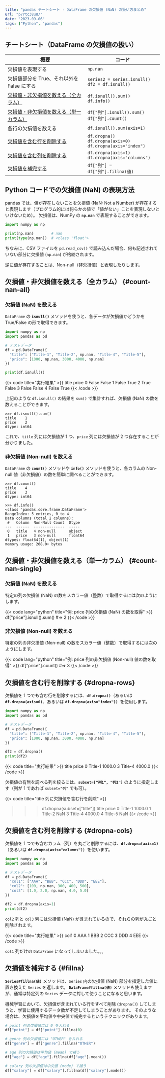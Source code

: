 ```yaml
---
title: "pandas チートシート - DataFrame の欠損値 (NaN) の扱い方まとめ"
url: "p/rtc38u8/"
date: "2023-09-06"
tags: ["Python", "pandas"]
---
```


チートシート（DataFrame の欠損値の扱い）
----

| 概要 | コード |
| ---- | ---- |
| 欠損値を表現する | `np.nan` |
| 欠損値部分を True、それ以外を False にする | `series2 = series.isnull()`<br/>`df2 = df.isnull()` |
| [欠損値・非欠損値を数える（全カラム）](#count-nan-all) | `df.isnull().sum()`<br/>`df.info()` |
| [欠損値・非欠損値を数える（単一カラム）](#count-nan-single) | `df["列"].isnull().sum()`<br/>`df["列"].count()` |
| 各行の欠損値を数える | `df.isnull().sum(axis=1)` |
| [欠損値を含む行を削除する](#dropna-rows) | `df.dropna()`<br/>`df.dropna(axis=0)`<br/>`df.dropna(axis="index")` |
| [欠損値を含む列を削除する](#dropna-cols) | `df.dropna(axis=1)`<br/>`df.dropna(axis="columns")` |
| [欠損値を補完する](#fillna) | `df["列"] = df["列"].fillna(値)` |


Python コードでの欠損値 (NaN) の表現方法
----

pandas では、値が存在しないことを欠損値 (NaN: Not a Number) が存在すると表現します（プログラム的には何らかの値で「値がない」ことを表現しないといけないため）。
欠損値は、NumPy の __`np.nan`__ で表現することができます。

```python
import numpy as np

print(np.nan)        # nan
print(type(np.nan))  # <class 'float'>
```

ちなみに、CSV ファイルを `pd.read_csv()` で読み込んだ場合、何も記述されていない部分に欠損値 (`np.nan`) が格納されます。

逆に値が存在することは、Non-null（非欠損値）と表現したりします。


欠損値・非欠損値を数える（全カラム） {#count-nan-all}
----

### 欠損値 (NaN) を数える

`DataFrame` の __`isnull()`__ メソッドを使うと、各データが欠損値かどうかを True/False の形で取得できます。

```python
import numpy as np
import pandas as pd

# テストデータ
df = pd.DataFrame({
  "title": ["Title-1", "Title-2", np.nan, "Title-4", "Title-5"],
  "price": [1000, np.nan, 3000, 4000, np.nan]
})

print(df.isnull())
```

{{< code title="実行結果" >}}
   title  price
0  False  False
1  False   True
2   True  False
3  False  False
4  False   True
{{< /code >}}

上記のような `df.isnull()` の結果を `sum()` で集計すれば、欠損値 (NaN) の数を数えることができます。

```
>>> df.isnull().sum()
title    1
price    2
dtype: int64
```

これで、`title` 列には欠損値が 1 つ、`price` 列には欠損値が 2 つ存在することが分かりました。

### 非欠損値 (Non-null) を数える

`DataFrame` の __`count()`__ メソッドや __`info()`__ メソッドを使うと、各カラムの Non-null 値（非欠損値）の数を簡単に調べることができます。

```
>>> df.count()
title    4
price    3
dtype: int64

>>> df.info()
<class 'pandas.core.frame.DataFrame'>
RangeIndex: 5 entries, 0 to 4
Data columns (total 2 columns):
 #   Column  Non-Null Count  Dtype
---  ------  --------------  -----
 0   title   4 non-null      object
 1   price   3 non-null      float64
dtypes: float64(1), object(1)
memory usage: 208.0+ bytes
```


欠損値・非欠損値を数える（単一カラム） {#count-nan-single}
----

### 欠損値 (NaN) を数える

特定の列の欠損値 (NaN) の数をスカラー値（整数）で取得するには次のようにします。

{{< code lang="python" title="例: price 列の欠損値 (NaN) の数を取得" >}}
df["price"].isnull().sum()  #=> 2
{{< /code >}}

### 非欠損値 (Non-null) を数える

特定の列の非欠損値 (Non-null) の数をスカラー値（整数）で取得するには次のようにします。

{{< code lang="python" title="例: price 列の非欠損値 (Non-null) 値の数を取得" >}}
df["price"].count()  #=> 3
{{< /code >}}


欠損値を含む行を削除する {#dropna-rows}
----

欠損値を 1 つでも含む行を削除するには、__`df.dropna()`__（あるいは __`df.dropna(axis=0)`__、あるいは __`df.dropna(axis="index")`__）を使用します。

```python
import numpy as np
import pandas as pd

# テストデータ
df = pd.DataFrame({
  "title": ["Title-1", "Title-2", np.nan, "Title-4", "Title-5"],
  "price": [1000, np.nan, 3000, 4000, np.nan]
})

df2 = df.dropna()
print(df2)
```

{{< code title="実行結果" >}}
     title   price
0  Title-1  1000.0
3  Title-4  4000.0
{{< /code >}}

欠損値の有無を調べる列を絞るには、__`subset=["列1", "列2"]`__ のように指定します（列が 1 であれば `subset="列"` でも可）。

{{< code title="title 列に欠損値を含む行を削除" >}}
>>> df.dropna(subset=["title"])
     title   price
0  Title-1  1000.0
1  Title-2     NaN
3  Title-4  4000.0
4  Title-5     NaN
{{< /code >}}


欠損値を含む列を削除する {#dropna-cols}
----

欠損値を 1 つでも含むカラム（列）を丸ごと削除するには、__`df.dropna(axis=1)`__（あるいは __`df.dropna(axis="columns")`__）を使います。

```python
import numpy as np
import pandas as pd

# テストデータ
df = pd.DataFrame({
  "col1": ["AAA", "BBB", "CCC", "DDD", "EEE"],
  "col2": [100, np.nan, 300, 400, 500],
  "col3": [1.0, 2.0, np.nan, 4.0, 5.0]
})

df2 = df.dropna(axis=1)
print(df2)
```

`col2` 列と `col3` 列には欠損値 (NaN) が含まれているので、それらの列が丸ごと削除されます。

{{< code title="実行結果" >}}
  col1
0  AAA
1  BBB
2  CCC
3  DDD
4  EEE
{{< /code >}}

`col1` 列だけの `DataFrame` になってしまいました。。。


欠損値を補完する {#fillna}
----

__`Series#fillna(値)`__ メソッドは、`Series` 内の欠損値 (NaN) 部分を指定した値に置き換えた `Series` を返します。
__`DataFrame#fillna(値)`__ メソッドも使えますが、通常は特定列の `Series` データに対して使うことになると思います。

機械学習において、欠損値が含まれている行をすべて削除 (`dropna()`) してしまうと、学習に使用するデータ数が不足してしまうことがあります。
そのような場合は、欠損値を平均値や中央値で補完するというテクニックがあります。

```python
# point 列の欠損値には 0 を入れる
df["point"] = df["point"].fillna(0)

# genre 列の欠損値には "OTHER" を入れる
df["genre"] = df["genre"].fillna("OTHER")

# age 列の欠損値は平均値 (mean) で補う
df["age"] = df["age"].fillna(df["age"].mean())

# salary 列の欠損値は中央値 (mode) で補う
df["salary"] = df["salary"].fillna(df["salary"].mode())
```

